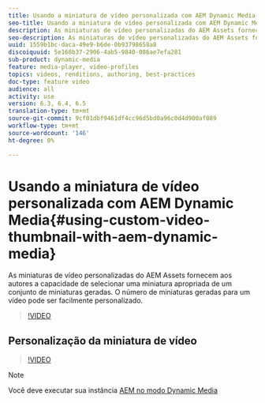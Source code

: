 ```yaml
---
title: Usando a miniatura de vídeo personalizada com AEM Dynamic Media
seo-title: Usando a miniatura de vídeo personalizada com AEM Dynamic Media
description: As miniaturas de vídeo personalizadas do AEM Assets fornecem aos autores a capacidade de selecionar uma miniatura apropriada de um conjunto de miniaturas geradas. O número de miniaturas geradas para um vídeo pode ser facilmente personalizado.
seo-description: As miniaturas de vídeo personalizadas do AEM Assets fornecem aos autores a capacidade de selecionar uma miniatura apropriada de um conjunto de miniaturas geradas. O número de miniaturas geradas para um vídeo pode ser facilmente personalizado.
uuid: 1559b1bc-daca-49e9-b6de-0b93798658a8
discoiquuid: 5e168b37-2906-4ab5-9840-086ae7efa281
sub-product: dynamic-media
feature: media-player, video-profiles
topics: videos, renditions, authoring, best-practices
doc-type: feature video
audience: all
activity: use
version: 6.3, 6.4, 6.5
translation-type: tm+mt
source-git-commit: 9cf01dbf9461df4cc96d5bd0a96c0d4d900af089
workflow-type: tm+mt
source-wordcount: '146'
ht-degree: 0%

---
```



# Usando a miniatura de vídeo personalizada com AEM Dynamic Media{#using-custom-video-thumbnail-with-aem-dynamic-media}

As miniaturas de vídeo personalizadas do AEM Assets fornecem aos autores a capacidade de selecionar uma miniatura apropriada de um conjunto de miniaturas geradas. O número de miniaturas geradas para um vídeo pode ser facilmente personalizado.

>[!VIDEO](https://video.tv.adobe.com/v/16467/?quality=9&learn=on)

## Personalização da miniatura de vídeo

>[!VIDEO](https://video.tv.adobe.com/v/18867/)

>[!NOTE]
>
>Você deve executar sua instância [AEM no modo Dynamic Media](https://docs.adobe.com/docs/en/aem/6-3/administer/content/dynamic-media/config-dynamic.html)